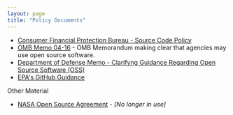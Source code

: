 ```yaml
---
layout: page
title: "Policy Documents"
---
```


* [Consumer Financial Protection Bureau - Source Code Policy](https://github.com/cfpb/source-code-policy)
* [OMB Memo 04-16](http://www.whitehouse.gov/omb/memoranda_fy04_m04-16) - OMB Memorandum making clear that agencies may use open source software.  
* [Department of Defense Memo - Clarifyng Guidance Regarding Open Source Software (OSS)](http://dodcio.defense.gov/Portals/0/Documents/FOSS/2009OSS.pdf)
* [EPA's GitHub Guidance](http://www2.epa.gov/webguide/github-guidance)


Other Material  
* [NASA Open Source Agreement](http://opensource.org/licenses/NASA-1.3) - *[No longer in use]*

